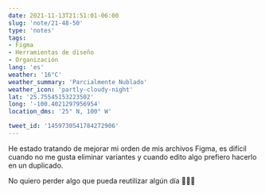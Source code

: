 ```yaml
---
date: 2021-11-13T21:51:01-06:00
slug: 'note/21-48-50'
type: 'notes'
tags:
- Figma
- Herramientas de diseño
- Organización
lang: 'es'
weather: '16°C'
weather_summary: 'Parcialmente Nublado'
weather_icon: 'partly-cloudy-night'
lat: '25.75545153223502'
long: '-100.4021297956954'
location_dms: '25° N, 100° W'

tweet_id: '1459730541784272906'
---
```

He estado tratando de mejorar mi orden de mis archivos Figma, es difícil cuando no me gusta eliminar variantes y cuando edito algo prefiero hacerlo en un duplicado.

No quiero perder algo que pueda reutilizar algún día 🤷🏻‍♂️